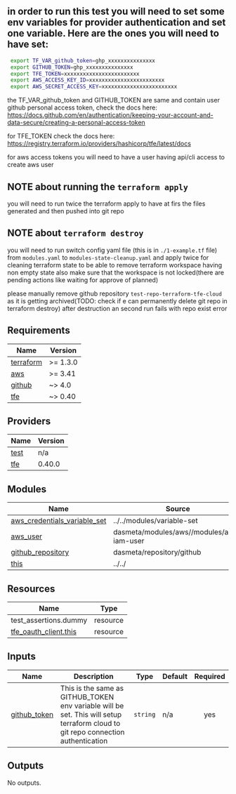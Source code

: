 ## in order to run this test you will need to set some env variables for provider authentication and set one variable. Here are the ones you will need to have set:
```sh
 export TF_VAR_github_token=ghp_xxxxxxxxxxxxxxx
 export GITHUB_TOKEN=ghp_xxxxxxxxxxxxxxx
 export TFE_TOKEN=xxxxxxxxxxxxxxxxxxxxxxxx
 export AWS_ACCESS_KEY_ID=xxxxxxxxxxxxxxxxxxxxxxxx
 export AWS_SECRET_ACCESS_KEY=xxxxxxxxxxxxxxxxxxxxxxxx
```

the TF_VAR_github_token and GITHUB_TOKEN are same and contain user github personal access token, check the docs here:
https://docs.github.com/en/authentication/keeping-your-account-and-data-secure/creating-a-personal-access-token

for TFE_TOKEN check the docs here:
https://registry.terraform.io/providers/hashicorp/tfe/latest/docs

for aws access tokens you will need to have a user having api/cli access to create aws user


## NOTE about running the `terraform apply`
 you will need to run twice the terraform apply to have at firs the files generated and then pushed into git repo

## NOTE about `terraform destroy`
 you will need to run switch config yaml file (this is in `./1-example.tf` file) from `modules.yaml` to `modules-state-cleanup.yaml` and apply twice for cleaning terraform state to be able to remove terraform workspace having non empty state
 also make sure that the workspace is not locked(there are pending actions like waiting for approve of planned)

 please manually remove github repository `test-repo-terraform-tfe-cloud` as it is getting archived(TODO: check if e can permanently delete git repo in terraform destroy) after destruction an second run fails with repo exist error
<!-- BEGINNING OF PRE-COMMIT-TERRAFORM DOCS HOOK -->
## Requirements

| Name | Version |
|------|---------|
| <a name="requirement_terraform"></a> [terraform](#requirement\_terraform) | >= 1.3.0 |
| <a name="requirement_aws"></a> [aws](#requirement\_aws) | >= 3.41 |
| <a name="requirement_github"></a> [github](#requirement\_github) | ~> 4.0 |
| <a name="requirement_tfe"></a> [tfe](#requirement\_tfe) | ~> 0.40 |

## Providers

| Name | Version |
|------|---------|
| <a name="provider_test"></a> [test](#provider\_test) | n/a |
| <a name="provider_tfe"></a> [tfe](#provider\_tfe) | 0.40.0 |

## Modules

| Name | Source | Version |
|------|--------|---------|
| <a name="module_aws_credentials_variable_set"></a> [aws\_credentials\_variable\_set](#module\_aws\_credentials\_variable\_set) | ../../modules/variable-set | n/a |
| <a name="module_aws_user"></a> [aws\_user](#module\_aws\_user) | dasmeta/modules/aws//modules/aws-iam-user | 1.5.2 |
| <a name="module_github_repository"></a> [github\_repository](#module\_github\_repository) | dasmeta/repository/github | 0.7.2 |
| <a name="module_this"></a> [this](#module\_this) | ../../ | n/a |

## Resources

| Name | Type |
|------|------|
| test_assertions.dummy | resource |
| [tfe_oauth_client.this](https://registry.terraform.io/providers/hashicorp/tfe/latest/docs/resources/oauth_client) | resource |

## Inputs

| Name | Description | Type | Default | Required |
|------|-------------|------|---------|:--------:|
| <a name="input_github_token"></a> [github\_token](#input\_github\_token) | This is the same as GITHUB\_TOKEN env variable will be set. This will setup terraform cloud to git repo connection authentication | `string` | n/a | yes |

## Outputs

No outputs.
<!-- END OF PRE-COMMIT-TERRAFORM DOCS HOOK -->
